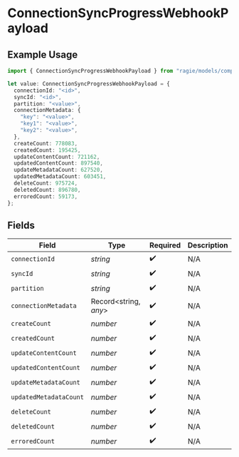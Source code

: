 # ConnectionSyncProgressWebhookPayload

## Example Usage

```typescript
import { ConnectionSyncProgressWebhookPayload } from "ragie/models/components";

let value: ConnectionSyncProgressWebhookPayload = {
  connectionId: "<id>",
  syncId: "<id>",
  partition: "<value>",
  connectionMetadata: {
    "key": "<value>",
    "key1": "<value>",
    "key2": "<value>",
  },
  createCount: 778083,
  createdCount: 195425,
  updateContentCount: 721162,
  updatedContentCount: 897540,
  updateMetadataCount: 627520,
  updatedMetadataCount: 603451,
  deleteCount: 975724,
  deletedCount: 896780,
  erroredCount: 59173,
};
```

## Fields

| Field                  | Type                   | Required               | Description            |
| ---------------------- | ---------------------- | ---------------------- | ---------------------- |
| `connectionId`         | *string*               | :heavy_check_mark:     | N/A                    |
| `syncId`               | *string*               | :heavy_check_mark:     | N/A                    |
| `partition`            | *string*               | :heavy_check_mark:     | N/A                    |
| `connectionMetadata`   | Record<string, *any*>  | :heavy_check_mark:     | N/A                    |
| `createCount`          | *number*               | :heavy_check_mark:     | N/A                    |
| `createdCount`         | *number*               | :heavy_check_mark:     | N/A                    |
| `updateContentCount`   | *number*               | :heavy_check_mark:     | N/A                    |
| `updatedContentCount`  | *number*               | :heavy_check_mark:     | N/A                    |
| `updateMetadataCount`  | *number*               | :heavy_check_mark:     | N/A                    |
| `updatedMetadataCount` | *number*               | :heavy_check_mark:     | N/A                    |
| `deleteCount`          | *number*               | :heavy_check_mark:     | N/A                    |
| `deletedCount`         | *number*               | :heavy_check_mark:     | N/A                    |
| `erroredCount`         | *number*               | :heavy_check_mark:     | N/A                    |